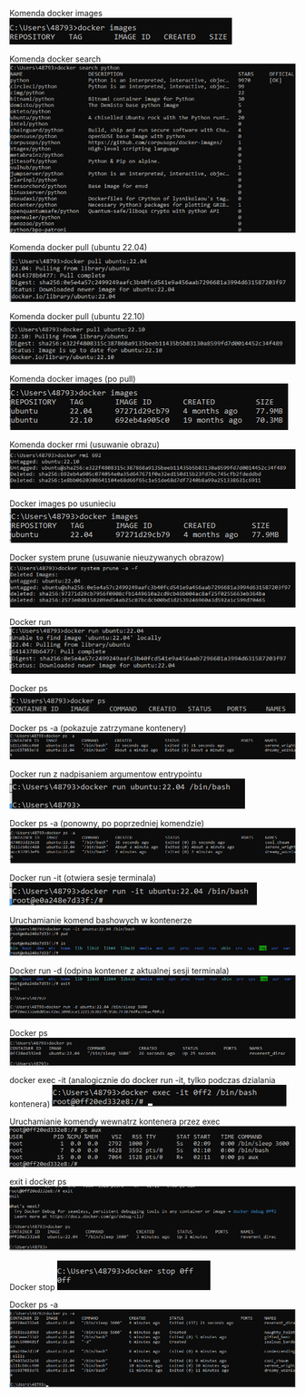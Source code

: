 Komenda docker images
![Screenshot1](images/screen1.png)

Komenda docker search
![Screenshot2](images/screen2.png)

Komenda docker pull (ubuntu 22.04)
![Screenshot3](images/screen3.png)

Komenda docker pull (ubuntu 22.10)
![Screenshot4](images/screen4.png)

Komenda docker images (po pull)
![Screenshot5](images/screen5.png)

Komenda docker rmi (usuwanie obrazu)
![Screenshot6](images/screen6.png)

Docker images po usunieciu
![Screenshot7](images/screen7.png)

Docker system prune (usuwanie nieuzywanych obrazow)
![Screenshot8](images/screen8.png)

Docker run
![Screenshot9](images/screen9.png)

Docker ps
![Screenshot10](images/screen10.png)

Docker ps -a (pokazuje zatrzymane kontenery)
![Screenshot11](images/screen11.png)

Docker run z nadpisaniem argumentow entrypointu
![Screenshot12](images/screen12.png)

Docker ps -a (ponowny, po poprzedniej komendzie)
![Screenshot13](images/screen13.png)

Docker run -it (otwiera sesje terminala)
![Screenshot14](images/screen14.png)

Uruchamianie komend bashowych w kontenerze
![Screenshot15](images/screen15.png)

Docker run -d (odpina kontener z aktualnej sesji terminala)
![Screenshot16](images/screen16.png)

Docker ps
![Screenshot17](images/screen17.png)

docker exec -it (analogicznie do docker run -it, tylko podczas dzialania kontenera)
![Screenshot18](images/screen18.png)

Uruchamianie komendy wewnatrz kontenera przez exec
![Screenshot19](images/screen19.png)

exit i docker ps
![Screenshot20](images/screen20.png)

Docker stop
![Screenshot21](images/screen21.png)

Docker ps -a
![Screenshot22](images/screen22.png)